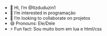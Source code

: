 - 👋 Hi, I’m @Itzduduzin1
- 👀 I’m interested in programação
- 💞️ I’m looking to collaborate on projetos
- 😄 Pronouns: Ele/Dele
- ⚡ Fun fact: Sou muito bom em lua e html/css

<!---
Itzduduzin1/Itzduduzin1 is a ✨ special ✨ repository because its `README.md` (this file) appears on your GitHub profile.
You can click the Preview link to take a look at your changes.
--->
